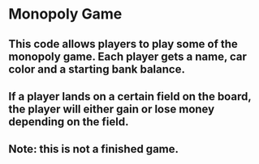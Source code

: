 # Monopoly Game
## This code allows players to play some of the monopoly game. Each player gets a name, car color and a starting bank balance.
## If a player lands on a certain field on the board, the player will either gain or lose money depending on the field.
## Note: this is not a finished game.
